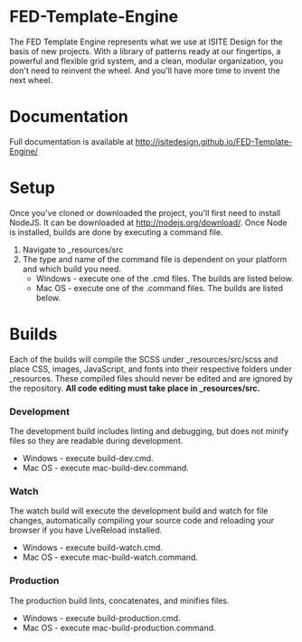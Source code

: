 FED-Template-Engine
===================
The FED Template Engine represents what we use at ISITE Design for the basis of new projects. With a library of patterns ready at our fingertips, a powerful and flexible grid system, and a clean, modular organization, you don't need to reinvent the wheel. And you'll have more time to invent the next wheel.

# Documentation
Full documentation is available at http://isitedesign.github.io/FED-Template-Engine/

# Setup
Once you've cloned or downloaded the project, you'll first need to install NodeJS.  It can be downloaded at http://nodejs.org/download/.  Once Node is installed, builds are done by executing a command file.

1. Navigate to _resources/src
2. The type and name of the command file is dependent on your platform and which build you need.
    * Windows - execute one of the .cmd files.  The builds are listed below.  
    * Mac OS - execute one of the .command files.  The builds are listed below.

# Builds

Each of the builds will compile the SCSS under _resources/src/scss and place CSS, images, JavaScript, and fonts into their respective folders under _resources.  These compiled files should never be edited and are ignored by the repository.  **All code editing must take place in _resources/src.**

### Development
The development build includes linting and debugging, but does not minify files so they are readable during development.
* Windows - execute build-dev.cmd.
* Mac OS - execute mac-build-dev.command.

### Watch
The watch build will execute the development build and watch for file changes, automatically compiling your source code and reloading your browser if you have LiveReload installed.
* Windows - execute build-watch.cmd.
* Mac OS - execute mac-build-watch.command.

### Production
The production build lints, concatenates, and minifies files.
* Windows - execute build-production.cmd.
* Mac OS - execute mac-build-production.command.
